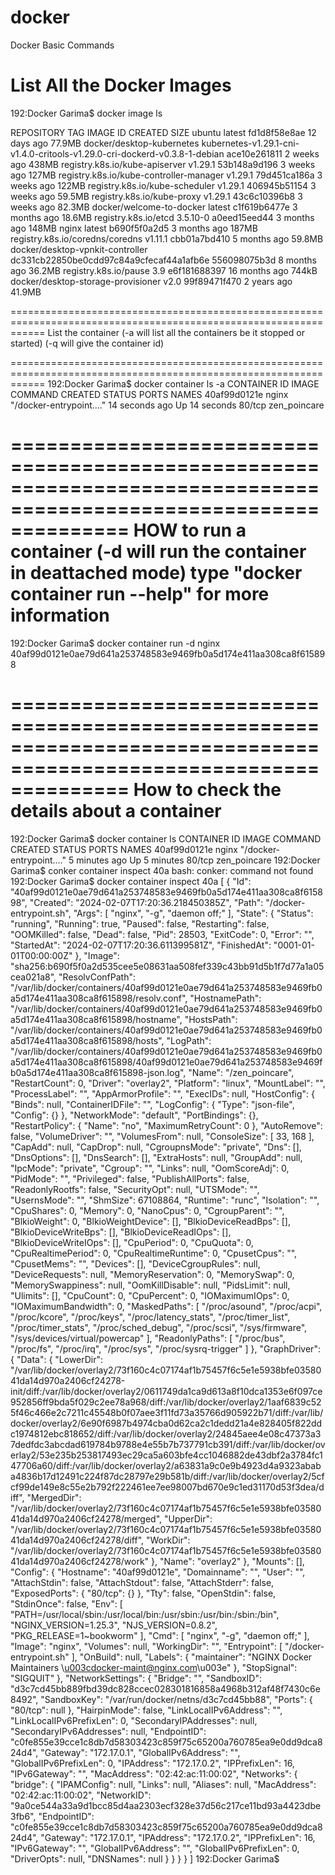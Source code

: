 # docker

Docker Basic Commands

List All the Docker Images 
=========================
192:Docker Garima$ docker image ls

REPOSITORY                                TAG                                                                          IMAGE ID       CREATED         SIZE
ubuntu                                    latest                                                                       fd1d8f58e8ae   12 days ago     77.9MB
docker/desktop-kubernetes                 kubernetes-v1.29.1-cni-v1.4.0-critools-v1.29.0-cri-dockerd-v0.3.8-1-debian   ace10e261811   2 weeks ago     438MB
registry.k8s.io/kube-apiserver            v1.29.1                                                                      53b148a9d196   3 weeks ago     127MB
registry.k8s.io/kube-controller-manager   v1.29.1                                                                      79d451ca186a   3 weeks ago     122MB
registry.k8s.io/kube-scheduler            v1.29.1                                                                      406945b51154   3 weeks ago     59.5MB
registry.k8s.io/kube-proxy                v1.29.1                                                                      43c6c10396b8   3 weeks ago     82.3MB
docker/welcome-to-docker                  latest                                                                       c1f619b6477e   3 months ago    18.6MB
registry.k8s.io/etcd                      3.5.10-0                                                                     a0eed15eed44   3 months ago    148MB
nginx                                     latest                                                                       b690f5f0a2d5   3 months ago    187MB
registry.k8s.io/coredns/coredns           v1.11.1                                                                      cbb01a7bd410   5 months ago    59.8MB
docker/desktop-vpnkit-controller          dc331cb22850be0cdd97c84a9cfecaf44a1afb6e                                     556098075b3d   8 months ago    36.2MB
registry.k8s.io/pause                     3.9                                                                          e6f181688397   16 months ago   744kB
docker/desktop-storage-provisioner        v2.0                                                                         99f89471f470   2 years ago     41.9MB



==================================================================================================================
List the container 
(-a will list all the containers be it stopped or started)
(-q will give the container id)

==================================================================================================================
192:Docker Garima$ docker container ls -a
CONTAINER ID   IMAGE     COMMAND                  CREATED          STATUS          PORTS     NAMES
40af99d0121e   nginx     "/docker-entrypoint.…"   14 seconds ago   Up 14 seconds   80/tcp    zen_poincare

==================================================================================================================
HOW to run a container
(-d will run the container in deattached mode)
type "docker container run --help" for more information
==================================================================================================================
192:Docker Garima$ docker container run -d nginx
40af99d0121e0ae79d641a253748583e9469fb0a5d174e411aa308ca8f615898


==================================================================================================================
How to check the details about a container
==================================================================================================================
192:Docker Garima$ docker container ls
CONTAINER ID   IMAGE     COMMAND                  CREATED         STATUS         PORTS     NAMES
40af99d0121e   nginx     "/docker-entrypoint.…"   5 minutes ago   Up 5 minutes   80/tcp    zen_poincare
192:Docker Garima$ conker container inspect 40a
bash: conker: command not found
192:Docker Garima$ docker container inspect 40a
[
    {
        "Id": "40af99d0121e0ae79d641a253748583e9469fb0a5d174e411aa308ca8f615898",
        "Created": "2024-02-07T17:20:36.218450385Z",
        "Path": "/docker-entrypoint.sh",
        "Args": [
            "nginx",
            "-g",
            "daemon off;"
        ],
        "State": {
            "Status": "running",
            "Running": true,
            "Paused": false,
            "Restarting": false,
            "OOMKilled": false,
            "Dead": false,
            "Pid": 28503,
            "ExitCode": 0,
            "Error": "",
            "StartedAt": "2024-02-07T17:20:36.611399581Z",
            "FinishedAt": "0001-01-01T00:00:00Z"
        },
        "Image": "sha256:b690f5f0a2d535cee5e08631aa508fef339c43bb91d5b1f7d77a1a05cea021a8",
        "ResolvConfPath": "/var/lib/docker/containers/40af99d0121e0ae79d641a253748583e9469fb0a5d174e411aa308ca8f615898/resolv.conf",
        "HostnamePath": "/var/lib/docker/containers/40af99d0121e0ae79d641a253748583e9469fb0a5d174e411aa308ca8f615898/hostname",
        "HostsPath": "/var/lib/docker/containers/40af99d0121e0ae79d641a253748583e9469fb0a5d174e411aa308ca8f615898/hosts",
        "LogPath": "/var/lib/docker/containers/40af99d0121e0ae79d641a253748583e9469fb0a5d174e411aa308ca8f615898/40af99d0121e0ae79d641a253748583e9469fb0a5d174e411aa308ca8f615898-json.log",
        "Name": "/zen_poincare",
        "RestartCount": 0,
        "Driver": "overlay2",
        "Platform": "linux",
        "MountLabel": "",
        "ProcessLabel": "",
        "AppArmorProfile": "",
        "ExecIDs": null,
        "HostConfig": {
            "Binds": null,
            "ContainerIDFile": "",
            "LogConfig": {
                "Type": "json-file",
                "Config": {}
            },
            "NetworkMode": "default",
            "PortBindings": {},
            "RestartPolicy": {
                "Name": "no",
                "MaximumRetryCount": 0
            },
            "AutoRemove": false,
            "VolumeDriver": "",
            "VolumesFrom": null,
            "ConsoleSize": [
                33,
                168
            ],
            "CapAdd": null,
            "CapDrop": null,
            "CgroupnsMode": "private",
            "Dns": [],
            "DnsOptions": [],
            "DnsSearch": [],
            "ExtraHosts": null,
            "GroupAdd": null,
            "IpcMode": "private",
            "Cgroup": "",
            "Links": null,
            "OomScoreAdj": 0,
            "PidMode": "",
            "Privileged": false,
            "PublishAllPorts": false,
            "ReadonlyRootfs": false,
            "SecurityOpt": null,
            "UTSMode": "",
            "UsernsMode": "",
            "ShmSize": 67108864,
            "Runtime": "runc",
            "Isolation": "",
            "CpuShares": 0,
            "Memory": 0,
            "NanoCpus": 0,
            "CgroupParent": "",
            "BlkioWeight": 0,
            "BlkioWeightDevice": [],
            "BlkioDeviceReadBps": [],
            "BlkioDeviceWriteBps": [],
            "BlkioDeviceReadIOps": [],
            "BlkioDeviceWriteIOps": [],
            "CpuPeriod": 0,
            "CpuQuota": 0,
            "CpuRealtimePeriod": 0,
            "CpuRealtimeRuntime": 0,
            "CpusetCpus": "",
            "CpusetMems": "",
            "Devices": [],
            "DeviceCgroupRules": null,
            "DeviceRequests": null,
            "MemoryReservation": 0,
            "MemorySwap": 0,
            "MemorySwappiness": null,
            "OomKillDisable": null,
            "PidsLimit": null,
            "Ulimits": [],
            "CpuCount": 0,
            "CpuPercent": 0,
            "IOMaximumIOps": 0,
            "IOMaximumBandwidth": 0,
            "MaskedPaths": [
                "/proc/asound",
                "/proc/acpi",
                "/proc/kcore",
                "/proc/keys",
                "/proc/latency_stats",
                "/proc/timer_list",
                "/proc/timer_stats",
                "/proc/sched_debug",
                "/proc/scsi",
                "/sys/firmware",
                "/sys/devices/virtual/powercap"
            ],
            "ReadonlyPaths": [
                "/proc/bus",
                "/proc/fs",
                "/proc/irq",
                "/proc/sys",
                "/proc/sysrq-trigger"
            ]
        },
        "GraphDriver": {
            "Data": {
                "LowerDir": "/var/lib/docker/overlay2/73f160c4c07174af1b75457f6c5e1e5938bfe0358041da14d970a2406cf24278-init/diff:/var/lib/docker/overlay2/0611749da1ca9d613a8f10dca1353e6f097ce952856ff9bda5f029c2ee78a968/diff:/var/lib/docker/overlay2/1aaf6839c525f46c466e2c7211c45548b0f07aee3f11fd73a35766d905922b71/diff:/var/lib/docker/overlay2/6e90f6987b4974cba0d62ca2c1dedd21a4e828405f822ddc1974812ebc818652/diff:/var/lib/docker/overlay2/24845aee4e08c47373a37dedfdc3abcdad619784b9788e4e55b7b737791cb391/diff:/var/lib/docker/overlay2/53e235b253817493ec29ca5a603bfe4cc1046882de43dbf2a3784fc147706a60/diff:/var/lib/docker/overlay2/a63831a9c0e9b4923d4a9323ababa4836b17d12491c224f87dc28797e29b581b/diff:/var/lib/docker/overlay2/5cfcf99de149e8c55e2b792f222461ee7ee98007bd670e9c1ed31170d53f3dea/diff",
                "MergedDir": "/var/lib/docker/overlay2/73f160c4c07174af1b75457f6c5e1e5938bfe0358041da14d970a2406cf24278/merged",
                "UpperDir": "/var/lib/docker/overlay2/73f160c4c07174af1b75457f6c5e1e5938bfe0358041da14d970a2406cf24278/diff",
                "WorkDir": "/var/lib/docker/overlay2/73f160c4c07174af1b75457f6c5e1e5938bfe0358041da14d970a2406cf24278/work"
            },
            "Name": "overlay2"
        },
        "Mounts": [],
        "Config": {
            "Hostname": "40af99d0121e",
            "Domainname": "",
            "User": "",
            "AttachStdin": false,
            "AttachStdout": false,
            "AttachStderr": false,
            "ExposedPorts": {
                "80/tcp": {}
            },
            "Tty": false,
            "OpenStdin": false,
            "StdinOnce": false,
            "Env": [
                "PATH=/usr/local/sbin:/usr/local/bin:/usr/sbin:/usr/bin:/sbin:/bin",
                "NGINX_VERSION=1.25.3",
                "NJS_VERSION=0.8.2",
                "PKG_RELEASE=1~bookworm"
            ],
            "Cmd": [
                "nginx",
                "-g",
                "daemon off;"
            ],
            "Image": "nginx",
            "Volumes": null,
            "WorkingDir": "",
            "Entrypoint": [
                "/docker-entrypoint.sh"
            ],
            "OnBuild": null,
            "Labels": {
                "maintainer": "NGINX Docker Maintainers \u003cdocker-maint@nginx.com\u003e"
            },
            "StopSignal": "SIGQUIT"
        },
        "NetworkSettings": {
            "Bridge": "",
            "SandboxID": "d3c7cd45bb889fbd39dc828ccec028301816858a4968b312af48f7430c6e8492",
            "SandboxKey": "/var/run/docker/netns/d3c7cd45bb88",
            "Ports": {
                "80/tcp": null
            },
            "HairpinMode": false,
            "LinkLocalIPv6Address": "",
            "LinkLocalIPv6PrefixLen": 0,
            "SecondaryIPAddresses": null,
            "SecondaryIPv6Addresses": null,
            "EndpointID": "c0fe855e39cce1c8db7d58303423c859f75c65200a760785ea9e0dd9dca824d4",
            "Gateway": "172.17.0.1",
            "GlobalIPv6Address": "",
            "GlobalIPv6PrefixLen": 0,
            "IPAddress": "172.17.0.2",
            "IPPrefixLen": 16,
            "IPv6Gateway": "",
            "MacAddress": "02:42:ac:11:00:02",
            "Networks": {
                "bridge": {
                    "IPAMConfig": null,
                    "Links": null,
                    "Aliases": null,
                    "MacAddress": "02:42:ac:11:00:02",
                    "NetworkID": "9a0ce544a33a9d1bcc85d4aa2303ecf328e37d56c217ce11bd93a4423dbe3fb6",
                    "EndpointID": "c0fe855e39cce1c8db7d58303423c859f75c65200a760785ea9e0dd9dca824d4",
                    "Gateway": "172.17.0.1",
                    "IPAddress": "172.17.0.2",
                    "IPPrefixLen": 16,
                    "IPv6Gateway": "",
                    "GlobalIPv6Address": "",
                    "GlobalIPv6PrefixLen": 0,
                    "DriverOpts": null,
                    "DNSNames": null
                }
            }
        }
    }
]
192:Docker Garima$ 


